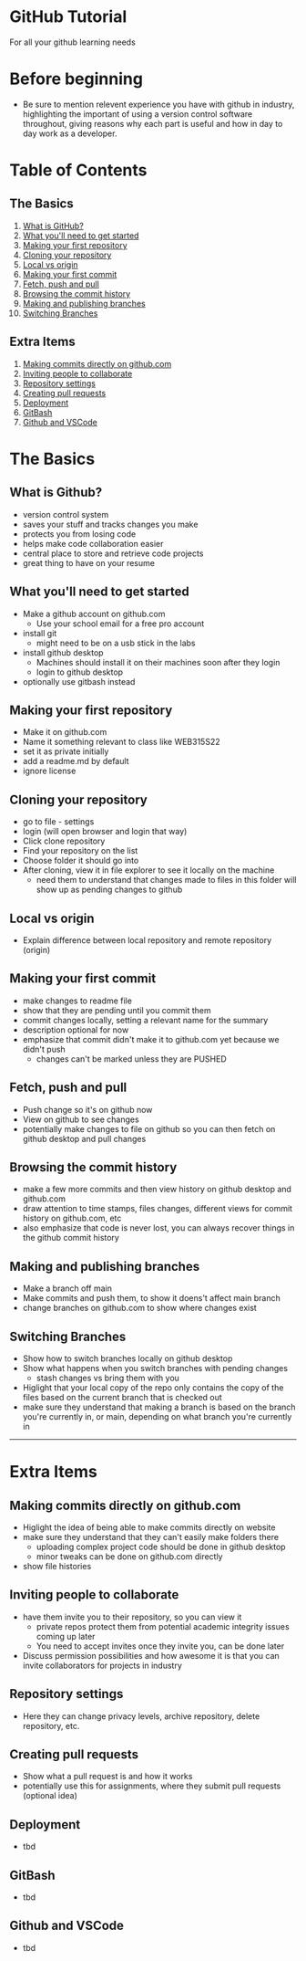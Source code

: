 # GitHub Tutorial
For all your github learning needs

# Before beginning

- Be sure to mention relevent experience you have with github in industry, highlighting the important of using a version control software throughout, giving reasons why each part is useful and how in day to day work as a developer.
# Table of Contents
## The Basics
1. [What is GitHub?](#what-is-github)
2. [What you'll need to get started](#what-youll-need-to-get-started)
3. [Making your first repository](#making-your-first-repository)
4. [Cloning your repository](#cloning-your-repository)
5. [Local vs origin](#local-vs-origin)
6. [Making your first commit](#making-your-first-commit)
7. [Fetch, push and pull](#fetch-push-and-pull)
8. [Browsing the commit history](#browsing-the-commit-history)
9. [Making and publishing branches](#making-and-publishing-branches)
10. [Switching Branches](#switching-branches)

## Extra Items
1. [Making commits directly on github.com](#making-commits-directly-on-githubcom)
2. [Inviting people to collaborate](#inviting-people-to-collaborate)
3. [Repository settings](#repository-settings)
4. [Creating pull requests](#creating-pull-requests)
5. [Deployment](#deployment)
6. [GitBash](#gitbash)
7. [Github and VSCode](#github-and-vscode)

# The Basics

## What is Github?

- version control system
- saves your stuff and tracks changes you make
- protects you from losing code
- helps make code collaboration easier
- central place to store and retrieve code projects
- great thing to have on your resume

## What you'll need to get started

- Make a github account on github.com
  - Use your school email for a free pro account
- install git
  - might need to be on a usb stick in the labs
- install github desktop
  - Machines should install it on their machines soon after they login
  - login to github desktop
- optionally use gitbash instead

## Making your first repository

- Make it on github.com
- Name it something relevant to class like WEB315S22
- set it as private initially
- add a readme.md by default
- ignore license

## Cloning your repository

- go to file - settings
- login (will open browser and login that way)
- Click clone repository
- Find your repository on the list
- Choose folder it should go into
- After cloning, view it in file explorer to see it locally on the machine
  - need them to understand that changes made to files in this folder will show up as pending changes to github

## Local vs origin

- Explain difference between local repository and remote repository (origin)

## Making your first commit

- make changes to readme file
- show that they are pending until you commit them
- commit changes locally, setting a relevant name for the summary
- description optional for now
- emphasize that commit didn't make it to github.com yet because we didn't push
  - changes can't be marked unless they are PUSHED
## Fetch, push and pull

- Push change so it's on github now
- View on github to see changes
- potentially make changes to file on github so you can then fetch on github desktop and pull changes

## Browsing the commit history

- make a few more commits and then view history on github desktop and github.com
- draw attention to time stamps, files changes, different views for commit history on github.com, etc
- also emphasize that code is never lost, you can always recover things in the github commit history
## Making and publishing branches

- Make a branch off main
- Make commits and push them, to show it doens't affect main branch
- change branches on github.com to show where changes exist

## Switching Branches

- Show how to switch branches locally on github desktop
- Show what happens when you switch branches with pending changes 
  - stash changes vs bring them with you
- Higlight that your local copy of the repo only contains the copy of the files based on the current branch that is checked out
- make sure they understand that making a branch is based on the branch you're currently in, or main, depending on what branch you're currently in

---

# Extra Items

## Making commits directly on github.com

- Higlight the idea of being able to make commits directly on website
- make sure they understand that they can't easily make folders there
  - uploading complex project code should be done in github desktop
  - minor tweaks can be done on github.com directly
- show file histories

## Inviting people to collaborate

- have them invite you to their repository, so you can view it
  - private repos protect them from potential academic integrity issues coming up later
  - You need to accept invites once they invite you, can be done later
- Discuss permission possibilities and how awesome it is that you can invite collaborators for projects in industry

## Repository settings

- Here they can change privacy levels, archive repository, delete repository, etc.

## Creating pull requests

- Show what a pull request is and how it works
- potentially use this for assignments, where they submit pull requests (optional idea)

## Deployment

- tbd

## GitBash

- tbd
## Github and VSCode

- tbd
